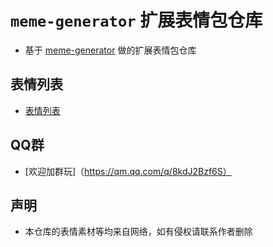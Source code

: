 # `meme-generator` 扩展表情包仓库

* 基于  [meme-generator](https://github.com/MemeCrafters/meme-generator) 做的扩展表情包仓库

## 表情列表

* [表情列表](https://github.com/xiaoruange39/meme-generator/wiki/%E8%A1%A8%E6%83%85%E5%88%97%E8%A1%A8)

## QQ群

* [欢迎加群玩]（https://qm.qq.com/q/8kdJ2Bzf6S）

## 声明

* 本仓库的表情素材等均来自网络，如有侵权请联系作者删除
